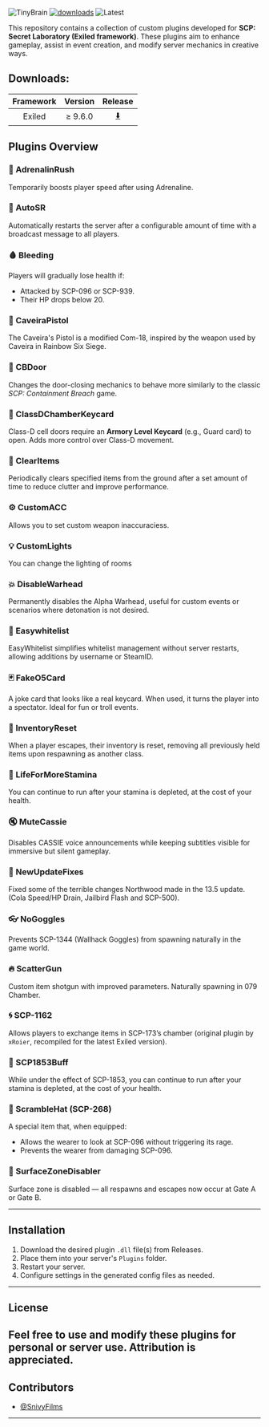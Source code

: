 ![TinyBrain](https://github.com/user-attachments/assets/6ab715cd-d20f-45d3-ab4a-8c608f8d6c97)
[![downloads](https://img.shields.io/github/downloads/Vretu-Dev/Tinybrain-Sanctum/total?style=for-the-badge&logo=icloud&color=%233A6D8C)](https://github.com/Vretu-Dev/Tinybrain-Sanctum/releases/latest)
![Latest](https://img.shields.io/github/v/release/Vretu-Dev/Tinybrain-Sanctum?style=for-the-badge&label=Latest%20Release&color=%23D91656)

This repository contains a collection of custom plugins developed for **SCP: Secret Laboratory (Exiled framework)**. These plugins aim to enhance gameplay, assist in event creation, and modify server mechanics in creative ways.

## Downloads:
| Framework | Version    |  Release                                                              |
|:---------:|:----------:|:----------------------------------------------------------------------:|
| Exiled    | ≥ 9.6.0    | [⬇️](https://github.com/Vretu-Dev/Tinybrain-Sanctum/releases/latest)   |

## Plugins Overview

### 💉 AdrenalinRush
Temporarily boosts player speed after using Adrenaline.

### 🔁 AutoSR
Automatically restarts the server after a configurable amount of time with a broadcast message to all players.

### 🩸 Bleeding
Players will gradually lose health if:
- Attacked by SCP-096 or SCP-939.
- Their HP drops below 20.

### 🔫 CaveiraPistol
The Caveira's Pistol is a modified Com-18, inspired by the weapon used by Caveira in Rainbow Six Siege.

### 🚪 CBDoor
Changes the door-closing mechanics to behave more similarly to the classic *SCP: Containment Breach* game.

### 🔑 ClassDChamberKeycard
Class-D cell doors require an **Armory Level Keycard** (e.g., Guard card) to open. Adds more control over Class-D movement.

### 🧹 ClearItems
Periodically clears specified items from the ground after a set amount of time to reduce clutter and improve performance.

### ⚙️ CustomACC
Allows you to set custom weapon inaccuraciess.

### 💡 CustomLights
You can change the lighting of rooms

### 💥 DisableWarhead
Permanently disables the Alpha Warhead, useful for custom events or scenarios where detonation is not desired.

### 📜 Easywhitelist
EasyWhitelist simplifies whitelist management without server restarts, allowing additions by username or SteamID.

### 🃏 FakeO5Card
A joke card that looks like a real keycard. When used, it turns the player into a spectator. Ideal for fun or troll events.

### 🎒 InventoryReset
When a player escapes, their inventory is reset, removing all previously held items upon respawning as another class.

### 🏃 LifeForMoreStamina
You can continue to run after your stamina is depleted, at the cost of your health.

### 🔇 MuteCassie
Disables CASSIE voice announcements while keeping subtitles visible for immersive but silent gameplay.

### 🔧 NewUpdateFixes
Fixed some of the terrible changes Northwood made in the 13.5 update. (Cola Speed/HP Drain, Jailbird Flash and SCP-500).

### 👓 NoGoggles
Prevents SCP-1344 (Wallhack Goggles) from spawning naturally in the game world.

### 🔥 ScatterGun
Custom item shotgun with improved parameters. Naturally spawning in 079 Chamber.

### 🌀 SCP-1162
Allows players to exchange items in SCP-173’s chamber (original plugin by `xRoier`, recompiled for the latest Exiled version).

### 🧪 SCP1853Buff
While under the effect of SCP-1853, you can continue to run after your stamina is depleted, at the cost of your health.

### 🧢 ScrambleHat (SCP-268)
A special item that, when equipped:
- Allows the wearer to look at SCP-096 without triggering its rage.
- Prevents the wearer from damaging SCP-096.

### 🚪 SurfaceZoneDisabler
Surface zone is disabled — all respawns and escapes now occur at Gate A or Gate B.

---
## Installation

1. Download the desired plugin `.dll` file(s) from Releases.
2. Place them into your server's `Plugins` folder.
3. Restart your server.
4. Configure settings in the generated config files as needed.
---
## License

Feel free to use and modify these plugins for personal or server use. Attribution is appreciated.
---

## Contributors
- [@SnivyFilms](https://github.com/SnivyFilms)
---
